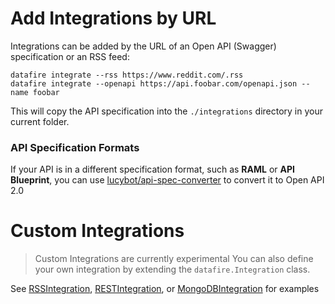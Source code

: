 # Add Integrations by URL
Integrations can be added by the URL of an Open API (Swagger) specification or an RSS feed:
```
datafire integrate --rss https://www.reddit.com/.rss
datafire integrate --openapi https://api.foobar.com/openapi.json --name foobar
```
This will copy the API specification into the `./integrations` directory in your current folder.

### API Specification Formats
If your API is in a different specification format, such as
**RAML** or **API Blueprint**, you can use [lucybot/api-spec-converter](https://github.com/lucybot/api-spec-converter)
to convert it to Open API 2.0

# Custom Integrations
> Custom Integrations are currently experimental
You can also define your own integration by extending the `datafire.Integration` class.

See [RSSIntegration](../lib/rss-integration.js),
[RESTIntegration](../lib/rest-integration.js), or
[MongoDBIntegration](../native_integrations/mongodb.js)
for examples
